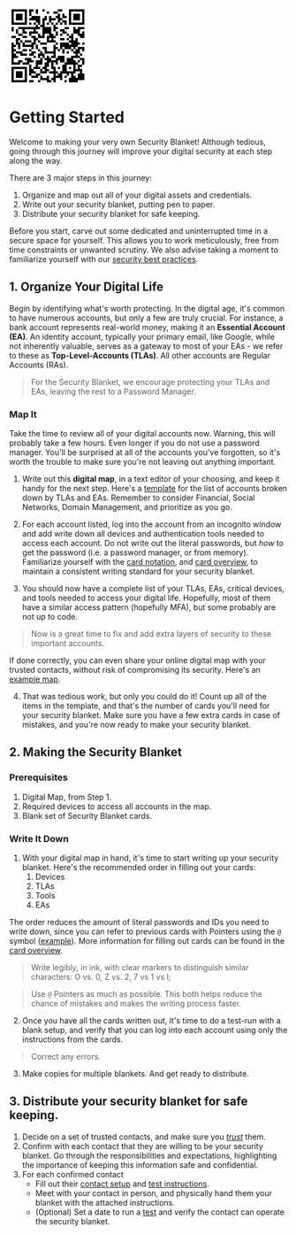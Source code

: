 ![QR Code](/qr-codes/getting-started-doc-qr-code.png)

# Getting Started 
Welcome to making your very own Security Blanket! Although tedious, going through this journey will improve your digital security at each step along the way.

There are 3 major steps in this journey:
1. Organize and map out all of your digital assets and credentials.
2. Write out your security blanket, putting pen to paper.
3. Distribute your security blanket for safe keeping.

Before you start, carve out some dedicated and uninterrupted time in a secure space for yourself. This allows you to work meticulously, free from time constraints or unwanted scrutiny. We also advise taking a moment to familiarize yourself with our [security best practices](./security-best-practices.md).

## 1. Organize Your Digital Life
Begin by identifying what's worth protecting. In the digital age, it's common to have numerous accounts, but only a few are truly crucial. For instance, a bank account represents real-world money, making it an **Essential Account (EA)**. An identity account, typically your primary email, like Google, while not inherently valuable, serves as a gateway to most of your EAs - we refer to these as **Top-Level-Accounts (TLAs)**. All other accounts are Regular Accounts (RAs).

>For the Security Blanket, we encourage protecting your TLAs and EAs, leaving the rest to a Password Manager.

### Map It
Take the time to review all of your digital accounts now. Warning, this will probably take a few hours. Even longer if you do not use a password manager. You'll be surprised at all of the accounts you've forgotten, so it's worth the trouble to make sure you're not leaving out anything important. 

1. Write out this **digital map**, in a text editor of your choosing, and keep it handy for the next step. Here's a [template](./digital-map-template.md) for the list of accounts broken down by TLAs and EAs. Remember to consider Financial, Social Networks, Domain Management, and prioritize as you go.

2. For each account listed, log into the account from an incognito window and add write down all devices and authentication tools needed to access each account. Do not write out the literal passwords, but *how* to get the password (i.e. a password manager, or from memory). Familiarize yourself with the [card notation](./glossary.md), and [card overview](./card-overview.md), to maintain a consistent writing standard for your security blanket.

3. You should now have a complete list of your TLAs, EAs, critical devices, and tools needed to access your digital life. Hopefully, most of them have a similar access pattern (hopefully MFA), but some probably are not up to code. 

> Now is a great time to fix and add extra layers of security to these important accounts.

If done correctly, you can even share your online digital map with your trusted contacts, without risk of compromising its security. Here's an [example map](./digital-map-example.md).

4. That was tedious work, but only you could do it! Count up all of the items in the template, and that's the number of cards you'll need for your security blanket. Make sure you have a few extra cards in case of mistakes, and you're now ready to make your security blanket.

## 2. Making the Security Blanket

### Prerequisites
1. Digital Map, from Step 1.
2. Required devices to access all accounts in the map.
3. Blank set of Security Blanket cards.

### Write It Down
1. With your digital map in hand, it's time to start writing up your security blanket. Here's the recommended order in filling out your cards:
    1. Devices
    2. TLAs
    3. Tools
    4. EAs

The order reduces the amount of literal passwords and IDs you need to write down, since you can refer to previous cards with Pointers using the `@` symbol ([example](./glossary.md)). More information for filling out cards can be found in the [card overview](./card-overview.md). 
> Write legibly, in ink, with clear markers to distinguish similar characters: O vs. 0, Z vs. 2, 7 vs 1 vs l;

>Use `@` Pointers as much as possible. This both helps reduce the chance of mistakes and makes the writing process faster.

2. Once you have all the cards written out, it's time to do a test-run with a blank setup, and verify that you can log into each account using only the instructions from the cards. 

> Correct any errors.

3. Make copies for multiple blankets. And get ready to distribute.

## 3. Distribute your security blanket for safe keeping.

1. Decide on a set of trusted contacts, and make sure you *[trust](./security-best-practices.md#trust-your-contacts)* them. 
2. Confirm with each contact that they are willing to be your security blanket. Go through the responsibilities and expectations, highlighting the importance of keeping this information safe and confidential.
3. For each confirmed contact
    - Fill out their [contact setup](./contact-instructions.md) and [test instructions](./contact-test-template.md).
    - Meet with your contact in person, and physically hand them your blanket with the attached instructions.
    - (Optional) Set a date to run a [test](./contact-test-template.md) and verify the contact can operate the security blanket.
